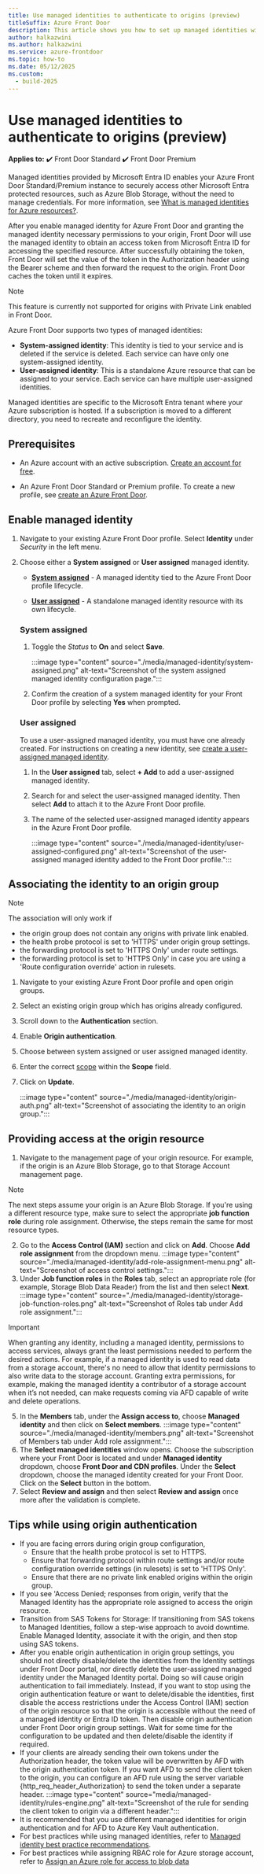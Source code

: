 ```yaml
---
title: Use managed identities to authenticate to origins (preview)
titleSuffix: Azure Front Door
description: This article shows you how to set up managed identities with Azure Front Door to authenticate to origins.
author: halkazwini
ms.author: halkazwini
ms.service: azure-frontdoor
ms.topic: how-to
ms.date: 05/12/2025
ms.custom:
  - build-2025
---
```


# Use managed identities to authenticate to origins (preview)

**Applies to:** :heavy_check_mark: Front Door Standard :heavy_check_mark: Front Door Premium

Managed identities provided by Microsoft Entra ID enables your Azure Front Door Standard/Premium instance to securely access other Microsoft Entra protected resources, such as Azure Blob Storage, without the need to manage credentials. For more information, see [What is  managed identities for Azure resources?](entra/identity/managed-identities-azure-resources/overview.md).

After you enable managed identity for Azure Front Door and granting the managed identity necessary permissions to your origin, Front Door will use the managed identity to obtain an access token from Microsoft Entra ID for accessing the specified resource. After successfully obtaining the token, Front Door will set the value of the token in the Authorization header using the Bearer scheme and then forward the request to the origin. Front Door caches the token until it expires. 

> [!Note]
> This feature is currently not supported for origins with Private Link enabled in Front Door.

Azure Front Door supports two types of managed identities:

* **System-assigned identity**: This identity is tied to your service and is deleted if the service is deleted. Each service can have only one system-assigned identity.
* **User-assigned identity**: This is a standalone Azure resource that can be assigned to your service. Each service can have multiple user-assigned identities.

Managed identities are specific to the Microsoft Entra tenant where your Azure subscription is hosted. If a subscription is moved to a different directory, you need to recreate and reconfigure the identity.

## Prerequisites

* An Azure account with an active subscription. [Create an account for free](https://azure.microsoft.com/pricing/purchase-options/azure-account?cid=msft_learn).

* An Azure Front Door Standard or Premium profile. To create a new profile, see [create an Azure Front Door](create-front-door-portal.md).

## Enable managed identity

1. Navigate to your existing Azure Front Door profile. Select **Identity** under *Security* in the left menu.

1. Choose either a **System assigned** or **User assigned** managed identity.

    * **[System assigned](#system-assigned)** - A managed identity tied to the Azure Front Door profile lifecycle.
    
    * **[User assigned](#user-assigned)** - A standalone managed identity resource with its own lifecycle.

    ### System assigned
    
    1. Toggle the *Status* to **On** and select **Save**.
    
        :::image type="content" source="./media/managed-identity/system-assigned.png" alt-text="Screenshot of the system assigned managed identity configuration page.":::
    
    1. Confirm the creation of a system managed identity for your Front Door profile by selecting **Yes** when prompted.
    
    ### User assigned

    To use a user-assigned managed identity, you must have one already created. For instructions on creating a new identity, see [create a user-assigned managed identity](../active-directory/managed-identities-azure-resources/how-manage-user-assigned-managed-identities.md).

    1. In the **User assigned** tab, select **+ Add** to add a user-assigned managed identity.

    1. Search for and select the user-assigned managed identity. Then select **Add** to attach it to the Azure Front Door profile.

    1. The name of the selected user-assigned managed identity appears in the Azure Front Door profile.

        :::image type="content" source="./media/managed-identity/user-assigned-configured.png" alt-text="Screenshot of the user-assigned managed identity added to the Front Door profile.":::

## Associating the identity to an origin group

> [!Note]
> The association will only work if
> * the origin group does not contain any origins with private link enabled.
> * the health probe protocol is set to 'HTTPS' under origin group settings.
> * the forwarding protocol is set to 'HTTPS Only' under route settings.
> * the forwarding protocol is set to 'HTTPS Only' in case you are using a 'Route configuration override' action in rulesets.

1.	Navigate to your existing Azure Front Door profile and open origin groups.
2.	Select an existing origin group which has origins already configured.
3.	Scroll down to the **Authentication** section.
4.	Enable **Origin authentication**.
5.	Choose between system assigned or user assigned managed identity.
6.	Enter the correct [scope](/entra/identity-platform/scopes-oidc) within the **Scope** field.
7.	Click on **Update**.

    :::image type="content" source="./media/managed-identity/origin-auth.png" alt-text="Screenshot of associating the identity to an origin group.":::

## Providing access at the origin resource
1.	Navigate to the management page of your origin resource. For example, if the origin is an Azure Blob Storage, go to that Storage Account management page.

> [!Note]
> The next steps assume your origin is an Azure Blob Storage. If you're using a different resource type, make sure to select the appropriate **job function role** during role assignment. Otherwise, the steps remain the same for most resource types.

2. Go to the **Access Control (IAM)** section and click on **Add**. Choose **Add role assignment** from the dropdown menu.
    :::image type="content" source="./media/managed-identity/add-role-assignment-menu.png" alt-text="Screenshot of access control settings.":::
3.	Under **Job function roles** in the **Roles** tab, select an appropriate role (for example, Storage Blob Data Reader) from the list and then select **Next**.
    :::image type="content" source="./media/managed-identity/storage-job-function-roles.png" alt-text="Screenshot of Roles tab under Add role assignment.":::
  	
> [!IMPORTANT]
> When granting any identity, including a managed identity, permissions to access services, always grant the least permissions needed to perform the desired actions. For example, if a managed identity is used to read data from a storage account, there's no need to allow that identity permissions to also write data to the storage account. Granting extra permissions, for example, making the managed identity a contributor of a storage account when it’s not needed, can make requests coming via AFD capable of write and delete operations.

5.	In the **Members** tab, under the **Assign access to**, choose **Managed identity** and then click on **Select members**.
    :::image type="content" source="./media/managed-identity/members.png" alt-text="Screenshot of Members tab under Add role assignment.":::
6. The **Select managed identities** window opens. Choose the subscription where your Front Door is located and under **Managed identity** dropdown, choose **Front Door and CDN profiles**. Under the **Select** dropdown, choose the managed identity created for your Front Door. Click on the **Select** button in the bottom.
7.	Select **Review and assign** and then select **Review and assign** once more after the validation is complete.

## Tips while using origin authentication
* If you are facing errors during origin group configuration,
    * Ensure that the health probe protocol is set to HTTPS.
    * Ensure that forwarding protocol within route settings and/or route configuration override settings (in rulesets) is set to 'HTTPS Only'.
    * Ensure that there are no private link enabled origins within the origin group.
* If you see 'Access Denied; responses from origin, verify that the Managed Identity has the appropriate role assigned to access the origin resource.
* Transition from SAS Tokens for Storage: If transitioning from SAS tokens to Managed Identities, follow a step-wise approach to avoid downtime. Enable Managed Identity, associate it with the origin, and then stop using SAS tokens.
* After you enable origin authentication in origin group settings, you should not directly disable/delete the identities from the Identity settings under Front Door portal, nor directly delete the user-assigned managed identity under the Managed Identity portal. Doing so will cause origin authentication to fail immediately. Instead, if you want to stop using the origin authentication feature or want to delete/disable the identities, first disable the access restrictions under the Access Control (IAM) section of the origin resource so that the origin is accessible without the need of a managed identity or Entra ID token. Then disable origin authentication under Front Door origin group settings. Wait for some time for the configuration to be updated and then delete/disable the identity if required.
* If your clients are already sending their own tokens under the Authorization header, the token value will be overwritten by AFD with the origin authentication token. If you want AFD to send the client token to the origin, you can configure an AFD rule using the server variable {http_req_header_Authorization} to send the token under a separate header.
    :::image type="content" source="media/managed-identity/rules-engine.png" alt-text="Screenshot of the rule for sending the client token to origin via a different header.":::
* It is recommended that you use different managed identities for origin authentication and for AFD to Azure Key Vault authentication.
* For best practices while using managed identities, refer to [Managed identity best practice recommendations](entra/identity/managed-identities-azure-resources/managed-identity-best-practice-recommendations.md).
* For best practices while assigning RBAC role for Azure storage account, refer to [Assign an Azure role for access to blob data](../storage/blobs/assign-azure-role-data-access.md)
